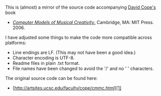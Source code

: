 This is (almost) a mirror of the source code accompanying [David Cope's][cope] book

* [*Computer Models of Musical Creativity*.][cmmc] Cambridge, MA: MIT Press. 2006.

I have adjusted some things to make the code more compatible across platforms:

* Line endings are LF. (This may not have been a good idea.)
* Character encoding is UTF-8.
* Readme files in plain .txt format.
* File names have been changed to avoid the '/' and no ' ' characters.


The original source code can be found here:

*  [http://artsites.ucsc.edu/faculty/cope/cmmc.html][1]



  [cope]: http://artsites.ucsc.edu/faculty/cope/
  [cmmc]: http://books.google.de/books?id=rnEJAQAAMAAJ
  [1]: http://artsites.ucsc.edu/faculty/cope/cmmc.html
